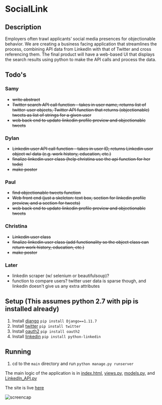 # SocialLink

## Description
Employers often trawl applicants’ social media presences for objectionable behavior. We are creating a business facing application that streamlines the process, combining API data from LinkedIn with that of Twitter and cross referencing them. The final product will have a web-based UI that displays the search results using python to make the API calls and process the data.

## Todo's

### Samy
* ~~write abstract~~
* ~~Twitter search API call function - takes in user name, returns list of twitter-user objects, Twitter API function that returns (objectionable) tweets as list of strings for a given user~~
* ~~web back end to update linkedin profile preview and objectionable tweets~~

### Dylan
* ~~Linkedin user API call function - takes in user ID, returns Linkedin user object w/ data (e.g. work history, education, etc.)~~
* ~~finalize linkedin user class (help christina use the api function for her todo)~~
* ~~make poster~~

### Paul
* ~~find objectionable tweets function~~
* ~~Web front end (just a skeleton: text box, section for linkedin profile preview, and a section for tweets)~~
* ~~web back end to update linkedin profile preview and objectionable tweets~~

### Christina
* ~~Linkedin user class~~
* ~~finalize linkedin user class (add functionality so the object class can return work history, education, etc.)~~
* ~~make poster~~

### Later
* linkedin scraper (w/ selenium or beautifulsoup)?
* function to compare users? twitter user data is sparse though, and linkedin doesn't give us any extra attributes

## Setup (This assumes python 2.7 with pip is installed already)
1. Install [django](https://www.djangoproject.com/download/) `pip install Django==1.11.7`
2. Install [twitter](https://pypi.python.org/pypi/twitter) `pip install twitter`
3. Install [oauth2](https://github.com/joestump/python-oauth2) `pip install oauth2`
3. Install [linkedin](https://github.com/ozgur/python-linkedin) `pip install python-linkedin`

## Running
1. cd to the `main` directory and run `python manage.py runserver`

The main logic of the application is in [index.html](main/socialLink/templates/socialLink/index.html), [views.py](main/socialLink/views.py), [models.py](main/socialLink/models.py), and [LinkedIn_API.py](main/LinkedIn_API.py)

The site is live [here](https://social.impaul.io)

![screencap](https://i.imgur.com/69avpM2.png)
